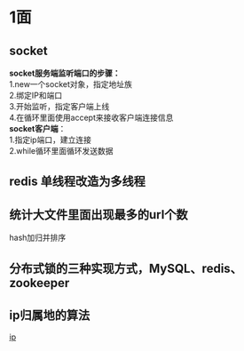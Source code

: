 # 1面
## socket
**socket服务端监听端口的步骤：**  
1.new一个socket对象，指定地址族  
2.绑定IP和端口  
3.开始监听，指定客户端上线  
4.在循环里面使用accept来接收客户端连接信息  
**socket客户端**：  
1.指定ip端口，建立连接  
2.while循环里面循环发送数据  
## redis 单线程改造为多线程
## 统计大文件里面出现最多的url个数
hash加归并排序
## 分布式锁的三种实现方式，MySQL、redis、zookeeper
## ip归属地的算法
[ip](https://blog.csdn.net/weixin_51414132/article/details/118109454)
